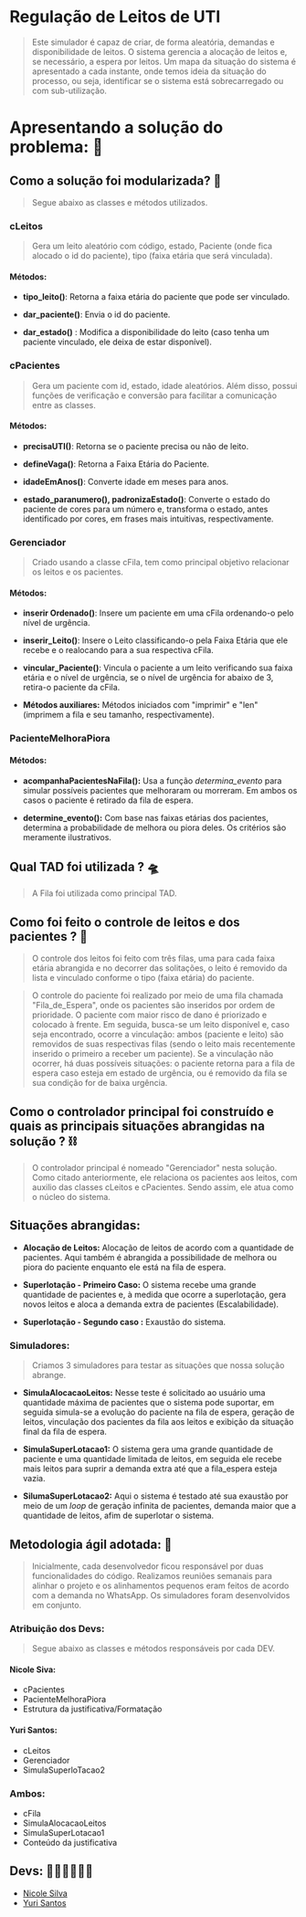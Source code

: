 # Regulação de Leitos de UTI
> Este simulador é  capaz de criar, de forma aleatória, demandas e disponibilidade de leitos. O sistema gerencia  a alocação de leitos e, se necessário, a espera por leitos. Um mapa da situação do sistema é apresentado a cada instante, onde temos  ideia da situação do processo, ou seja, identificar se o sistema está sobrecarregado ou com sub-utilização.

# Apresentando a solução do problema: 👾

## Como a solução foi modularizada? 🚀
> Segue abaixo as classes e métodos utilizados.

###  cLeitos

>  Gera um leito aleatório com código, estado, Paciente (onde fica alocado o id do paciente), tipo (faixa etária que será vinculada).

#### Métodos:

- **tipo_leito()**: Retorna a faixa etária do paciente que pode ser vinculado.

- **dar_paciente()**: Envia o id do paciente.

- **dar_estado()** : Modifica a disponibilidade do leito (caso tenha um paciente vinculado, ele deixa de estar disponível).

### cPacientes

> Gera um paciente com id, estado, idade aleatórios. Além disso, possui funções de verificação e conversão para facilitar a comunicação entre as classes.

#### Métodos:

- **precisaUTI()**: Retorna se o paciente precisa ou não de leito.

- **defineVaga()**: Retorna a Faixa Etária do Paciente.

- **idadeEmAnos()**: Converte idade em meses para anos.

- **estado_paranumero(), padronizaEstado()**: Converte o estado do paciente de cores para um número e, transforma o estado, antes identificado por cores, em frases mais intuitivas, respectivamente.

### Gerenciador

> Criado usando a classe  cFila, tem como principal objetivo  relacionar os leitos e os pacientes.

#### Métodos:

- **inserir Ordenado()**: Insere um paciente em uma cFila ordenando-o pelo nível de urgência.

- **inserir_Leito()**: Insere o Leito classificando-o pela Faixa Etária que ele recebe e o realocando para a sua respectiva cFila.

- **vincular_Paciente()**: Vincula o paciente a um leito verificando sua faixa etária e o nível de urgência, se o nível de urgência for abaixo de 3, retira-o paciente da cFila.

- **Métodos auxiliares:** Métodos iniciados com "imprimir" e "len" (imprimem a fila e seu tamanho, respectivamente).

### PacienteMelhoraPiora

#### Métodos:

 -  **acompanhaPacientesNaFila():** Usa a função *determina_evento* para simular possíveis pacientes que melhoraram ou morreram. Em ambos os casos o paciente é retirado da fila de espera.

 - **determine_evento():** Com base nas faixas etárias dos pacientes, determina a probabilidade de melhora ou piora deles. Os critérios são meramente ilustrativos.

## Qual TAD foi utilizada ? 🛸

> A Fila  foi utilizada como  principal TAD. 

## Como foi feito o controle de leitos e dos pacientes ? 🏥

> O controle dos leitos foi feito com  três filas, uma para cada faixa etária abrangida e no decorrer das solitações, o leito é removido da lista e vinculado conforme o tipo (faixa etária) do paciente. 

> O controle do paciente foi realizado por meio de uma fila chamada "Fila_de_Espera", onde os pacientes são inseridos por ordem de prioridade. O paciente com maior risco de dano é priorizado e colocado à frente. Em seguida, busca-se um leito disponível e, caso seja encontrado, ocorre a vinculação: ambos (paciente e leito) são removidos de suas respectivas filas (sendo o leito mais recentemente inserido o primeiro a receber um paciente). Se a vinculação não ocorrer, há duas possíveis situações: o paciente retorna para a fila de espera caso esteja em estado de urgência, ou é removido da fila se sua condição for de baixa urgência.

## Como o controlador principal foi construído e quais as principais situações  abrangidas na solução ? ⛓️

> O controlador principal é nomeado "Gerenciador" nesta solução. Como citado anteriormente, ele relaciona os pacientes aos leitos, com auxilio das classes cLeitos e cPacientes. Sendo assim, ele atua como o núcleo do sistema.

## Situações abrangidas:

- **Alocação de Leitos:** Alocação de leitos de acordo com a quantidade de pacientes. Aqui também é abrangida a possibilidade de melhora ou piora do paciente enquanto ele está na fila de espera.

- **Superlotação - Primeiro Caso:** O sistema recebe uma grande quantidade de pacientes e, à medida que ocorre a superlotação, gera novos leitos e aloca a demanda extra de pacientes (Escalabilidade).

- **Superlotação - Segundo caso :** Exaustão do sistema.

### Simuladores:

 > Criamos 3 simuladores para testar as situações que nossa solução abrange.

- **SimulaAlocacaoLeitos:** Nesse teste é solicitado  ao usuário uma quantidade máxima de pacientes que o sistema pode suportar, em seguida simula-se  a evolução do paciente na fila de espera, geração de leitos, vinculação dos pacientes da fila aos leitos e exibição da situação final da fila de espera.
  
- **SimulaSuperLotacao1:** O sistema gera uma grande quantidade de paciente e uma quantidade limitada de leitos, em seguida ele recebe mais leitos para suprir a demanda extra até que a fila_espera esteja vazia.
  
- **SilumaSuperLotacao2:** Aqui o sistema é testado até sua exaustão por meio de um *loop* de geração infinita de pacientes, demanda maior que a quantidade de leitos, afim de superlotar o sistema. 

## Metodologia ágil adotada: 🧙
>  Inicialmente, cada desenvolvedor ficou responsável por duas funcionalidades do código. Realizamos reuniões semanais para alinhar o projeto e os alinhamentos pequenos eram feitos de acordo com a demanda no WhatsApp. Os simuladores foram desenvolvidos em conjunto.

### Atribuição dos Devs:
> Segue abaixo as classes e métodos responsáveis por cada DEV. 

#### Nicole Siva: 
- cPacientes
- PacienteMelhoraPiora
- Estrutura da justificativa/Formatação

#### Yuri Santos:
 - cLeitos
 - Gerenciador
 - SimulaSuperloTacao2

 ### Ambos:
 - cFila
 - SimulaAlocacaoLeitos
 - SimulaSuperLotacao1
 - Conteúdo da justificativa



## Devs: 🧑🏿‍💻👩🏿‍💻

- [Nicole Silva](https://github.com/Nicolesilvaa)
- [Yuri Santos](https://github.com/Snorlaxch)
